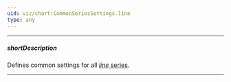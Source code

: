 ```yaml
---
uid: viz/chart:CommonSeriesSettings.line
type: any
---
```

---
##### shortDescription
Defines common settings for all [*line* series](/api-reference/10%20UI%20Components/dxChart/5%20Series%20Types/LineSeries '/Documentation/ApiReference/UI_Components/dxChart/Series_Types/LineSeries/').

---

